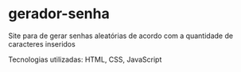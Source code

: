 # gerador-senha
Site para de gerar senhas aleatórias de acordo com a quantidade de caracteres inseridos

Tecnologias utilizadas: HTML, CSS, JavaScript
